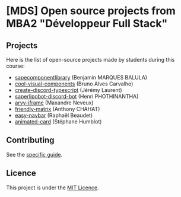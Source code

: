 # [MDS] Open source projects from MBA2 "Développeur Full Stack"

## Projects

Here is the list of open-source projects made by students during this course:

- [sapecomponentlibrary](https://github.com/Benji22ben/sapecomponentlibrary) (Benjamin MARQUES BALULA)
- [cool-visual-components](https://github.com/Keyto-Shouko/cool-visual-components) (Bruno Alves Carvalho)
- [create-discord-typescript](https://github.com/PoulpY2K/create-discord-typescript) (Jérémy Laurent)
- [saperlipobot-discord-bot](https://github.com/phothinh/saperlipobot) (Henri PHOTHINANTHA)
- [arvy-iframe](https://github.com/MaxandreN/arvy-iframe) (Maxandre Neveux)
- [friendly-matrix](https://github.com/Antholife/friendly-matrix) (Anthony CHAHAT)
- [easy-navbar](https://github.com/RaphBdt/easy-navbar) (Raphaël Beaudet)
- [animated-card](https://github.com/humblots/animated-card) (Stéphane Humblot)

## Contributing

See the [specific guide](./CONTRIBUTING.md).

## Licence

This project is under the [MIT Licence](./LICENCE.md).
